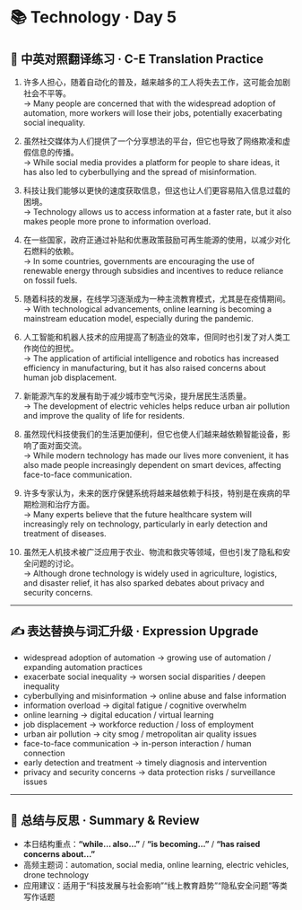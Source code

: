 # 📚 Technology · Day 5

## 📖 中英对照翻译练习 · C-E Translation Practice

1. 许多人担心，随着自动化的普及，越来越多的工人将失去工作，这可能会加剧社会不平等。  
   → Many people are concerned that with the widespread adoption of automation, more workers will lose their jobs, potentially exacerbating social inequality.

2. 虽然社交媒体为人们提供了一个分享想法的平台，但它也导致了网络欺凌和虚假信息的传播。  
   → While social media provides a platform for people to share ideas, it has also led to cyberbullying and the spread of misinformation.

3. 科技让我们能够以更快的速度获取信息，但这也让人们更容易陷入信息过载的困境。  
   → Technology allows us to access information at a faster rate, but it also makes people more prone to information overload.

4. 在一些国家，政府正通过补贴和优惠政策鼓励可再生能源的使用，以减少对化石燃料的依赖。  
   → In some countries, governments are encouraging the use of renewable energy through subsidies and incentives to reduce reliance on fossil fuels.

5. 随着科技的发展，在线学习逐渐成为一种主流教育模式，尤其是在疫情期间。  
   → With technological advancements, online learning is becoming a mainstream education model, especially during the pandemic.

6. 人工智能和机器人技术的应用提高了制造业的效率，但同时也引发了对人类工作岗位的担忧。  
   → The application of artificial intelligence and robotics has increased efficiency in manufacturing, but it has also raised concerns about human job displacement.

7. 新能源汽车的发展有助于减少城市空气污染，提升居民生活质量。  
   → The development of electric vehicles helps reduce urban air pollution and improve the quality of life for residents.

8. 虽然现代科技使我们的生活更加便利，但它也使人们越来越依赖智能设备，影响了面对面交流。  
   → While modern technology has made our lives more convenient, it has also made people increasingly dependent on smart devices, affecting face-to-face communication.

9. 许多专家认为，未来的医疗保健系统将越来越依赖于科技，特别是在疾病的早期检测和治疗方面。  
   → Many experts believe that the future healthcare system will increasingly rely on technology, particularly in early detection and treatment of diseases.

10. 虽然无人机技术被广泛应用于农业、物流和救灾等领域，但也引发了隐私和安全问题的讨论。  
    → Although drone technology is widely used in agriculture, logistics, and disaster relief, it has also sparked debates about privacy and security concerns.

---

## ✍️ 表达替换与词汇升级 · Expression Upgrade

- widespread adoption of automation → growing use of automation / expanding automation practices  
- exacerbate social inequality → worsen social disparities / deepen inequality  
- cyberbullying and misinformation → online abuse and false information  
- information overload → digital fatigue / cognitive overwhelm  
- online learning → digital education / virtual learning  
- job displacement → workforce reduction / loss of employment  
- urban air pollution → city smog / metropolitan air quality issues  
- face-to-face communication → in-person interaction / human connection  
- early detection and treatment → timely diagnosis and intervention  
- privacy and security concerns → data protection risks / surveillance issues

---

## 🧠 总结与反思 · Summary & Review

- 本日结构重点：**“while… also…”** / **“is becoming…”** / **“has raised concerns about…”**  
- 高频主题词：automation, social media, online learning, electric vehicles, drone technology  
- 应用建议：适用于“科技发展与社会影响”“线上教育趋势”“隐私安全问题”等类写作话题

